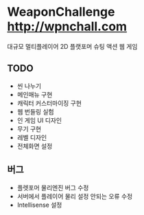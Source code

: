 # WeaponChallenge <http://wpnchall.com>

대규모 멀티플레이어 2D 플랫포머 슈팅 액션 웹 게임

## TODO

-   씬 나누기
-   메인매뉴 구현
-   캐릭터 커스터마이징 구현
-   웹 번들링 실험
-   인 게임 UI 디자인
-   무기 구현
-   레벨 디자인
-   전체화면 설정

## 버그

-   플렛포머 물리엔진 버그 수정
-   서버에서 플레이어 물리 설정 안되는 오류 수정
-   Intellisense 설정
